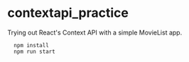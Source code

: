 # contextapi_practice

Trying out React's Context API with a simple MovieList app.

```
  npm install
  npm run start
```
